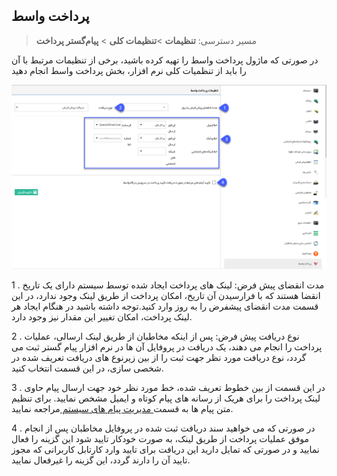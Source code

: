 ﻿## پرداخت واسط

> مسیر دسترسی:  **تنظیمات** >**تنظیمات کلی** > **پیام‌گستر پرداخت** 

در صورتی که ماژول پرداخت واسط را تهیه کرده باشید، برخی از تنظیمات مرتبط با آن را باید از تنظمیات کلی نرم افزار، بخش پرداخت واسط انجام دهید


![](PardakhtVaset.png)

1 . مدت انقضای پیش فرض: لینک های پرداخت ایجاد شده توسط سیستم دارای یک تاریخ انقضا هستند که با فرارسیدن آن تاریخ، امکان پرداخت از طریق لینک وجود ندارد، در این قسمت مدت انقضای پیشفرض را به روز وارد کنید.توجه داشته باشید در هنگام ایجاد هر لینک پرداخت، امکان تغییر این مقدار نیز وجود دارد.

 2 . نوع دریافت پیش فرض: پس از اینکه مخاطبان از طریق لینک ارسالی، عملیات پرداخت را انجام می دهند، یک دریافت در پروفایل آن ها در نرم افزار پیام گستر ثبت می گردد، نوع دریافت مورد نظر جهت ثبت را از بین زیرنوع های دریافت تعریف شده در شخصی سازی، در این قسمت انتخاب کنید.

3 . در این قسمت از بین خطوط تعریف شده، خط مورد نظر خود جهت ارسال پیام حاوی لینک پرداخت را برای هریک از رسانه های پیام کوتاه و ایمیل  مشخص نمایید. برای تنظیم متن پیام ها به قسمت[  مدیریت پیام های سیستم ](https://github.com/1stco/PayamGostarDocs/blob/master/help%202.5.4/Basic-Information/Manage-system-messages/Manage-system-messages.md)مراجعه نمایید.


4 . در صورتی که می خواهید سند دریافت ثبت شده در پروفایل مخاطبان پس از انجام موفق عملیات پرداخت از طریق لینک، به صورت خودکار تایید شود این گزینه را فعال نمایید و در صورتی که تمایل دارید این دریافت برای تایید وارد کارتابل کاربرانی که مجوز تایید آن را دارند گردد، این گزینه را غیرفعال نمایید.

